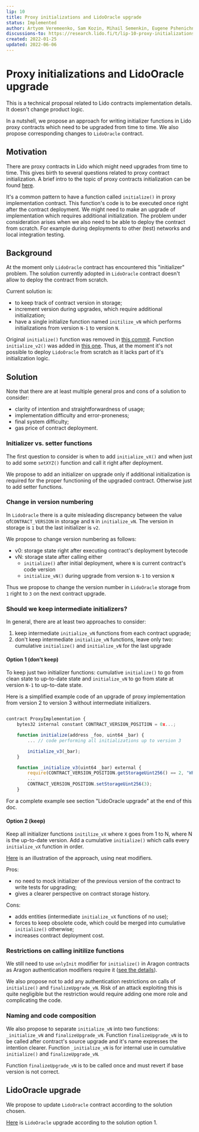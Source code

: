 ```yaml
---
lip: 10
title: Proxy initializations and LidoOracle upgrade
status: Implemented
author: Artyom Veremeenko, Sam Kozin, Mihail Semenkin, Eugene Pshenichnyy, Eugene Mamin
discussions-to: https://research.lido.fi/t/lip-10-proxy-initializations-and-lidooracle-upgrade/1616
created: 2022-01-25
updated: 2022-06-06
---
```


# Proxy initializations and LidoOracle upgrade

This is a technical proposal related to Lido contracts implementation details. It doesn't change product logic.

In a nutshell, we propose an approach for writing initializer functions in Lido proxy contracts which need to be upgraded from time to time. We also propose corresponding changes to `LidoOracle` contract.

## Motivation

There are proxy contracts in Lido which might need upgrades from time to time. This gives birth to several questions related to proxy contract initialization. A brief intro to the topic of proxy contracts initialization can be found [here](https://docs.openzeppelin.com/upgrades-plugins/1.x/proxies#the-constructor-caveat).

It's a common pattern to have a function called `initialize()` in proxy implementation contract. This function's code is to be executed once right after the contract deployment.
We might need to make an upgrade of implementation which requires additional initialization. The problem under consideration arises when we also need to be able to deploy the contract from scratch. For example during deployments to other (test) networks and local integration testing.

## Background

At the moment only `LidoOracle` contract has encountered this "initializer" problem. The solution currently adopted in `LidoOracle` contract doesn't allow to deploy the contract from scratch.

Current solution is:
- to keep track of contract version in storage;
- increment version during upgrades, which require additional initialization;
- have a single initialize function named `initilize_vN` which performs initializations from version `N-1` to version `N`.

Original `initialize()` function was removed in [this commit](https://github.com/lidofinance/lido-dao/commit/f8406543fa924cea3cec5f0c69e039c859aad92d). Function `initialize_v2()` was added in [this one](https://github.com/lidofinance/lido-dao/commit/46de2b259de84ddd388bb3e0993828a74042d158).
Thus, at the moment it's not possible to deploy `LidoOracle` from scratch as it lacks part of it's initialization logic.

## Solution

Note that there are at least multiple general pros and cons of a solution to consider:
- clarity of intention and straightforwardness of usage;
- implementation difficulty and error-proneness;
- final system difficulty;
- gas price of contract deployment.

### Initializer vs. setter functions

The first question to consider is when to add `initialize_vX()` and when just to add some `setXYZ()` function and call it right after deployment.

We propose to add an initializer on upgrade only if additional initialization is required for the proper functioning of the upgraded contract. Otherwise just to add setter functions.

### Change in version numbering

In `LidoOracle` there is a quite misleading discrepancy between the value of`CONTRACT_VERSION` in storage and `N` in `initialize_vN`. The version in storage is `1` but the last initializer is `v2`.

We propose to change version numbering as follows:
- v0: storage state right after executing contract's deployment bytecode
- vN: storage state after calling either
    - `initialize()` after initial deployment, where `N` is current contract's code version
    - `initialize_vN()` during upgrade from version `N-1` to version `N`

Thus we propose to change the version number in `LidoOracle` storage from `1` right to `3` on the next contract upgrade.

### Should we keep intermediate initializers?

In general, there are at least two approaches to consider:
1. keep intermediate `initialize_vN` functions from each contract upgrade;
2. don't keep intermediate `initialize_vN` functions, leave only two: cumulative `initialize()` and `initialize_vN` for the last upgrade

#### Option 1 (don't keep)

To keep just two initializer functions: cumulative `initialize()` to go from clean state to up-to-date state and `initialize_vN` to go from state at version `N-1` to up-to-date state.

Here is a simplified example code of an upgrade of proxy implementation from version 2 to version 3 without intermediate initializers.

```javascript

contract ProxyImplementation {
    bytes32 internal constant CONTRACT_VERSION_POSITION = 0x...;

    function initialize(address _foo, uint64 _bar) {
        ... // code performing all initializations up to version 3

        initialize_v3(_bar);
    }

    function _initialize_v3(uint64 _bar) external {
        require(CONTRACT_VERSION_POSITION.getStorageUint256() == 2, "WRONG_BASE_VERSION");
        ...
        CONTRACT_VERSION_POSITION.setStorageUint256(3);
    }
```

For a complete example see section "LidoOracle upgrade" at the end of this doc.

#### Option 2 (keep)

Keep all initializer functions `initilize_vX` where `X` goes from 1 to N, where N is the up-to-date version. Add a cumulative `initialize()` which calls every `initialize_vX` function in order.

[Here](https://github.com/krogla/contract_versions/blob/master/contracts/ContractVersions.sol) is an illustration of the approach, using neat modifiers.

Pros:
- no need to mock initializer of the previous version of the contract to write tests for upgrading;
- gives a clearer perspective on contract storage history.

Cons:
- adds entities (intermediate `initialize_vX` functions of no use);
- forces to keep obsolete code, which could be merged into cumulative `initialize()` otherwise;
- increases contract deployment cost.

### Restrictions on calling initilize functions
We still need to use `onlyInit` modifier for `initialize()` in Aragon contracts as Aragon authentication modifiers require it ([see the details](
https://hack.aragon.org/docs/aragonos-building#constructor-and-initialization)).

We also propose not to add any authentication restrictions on calls of `initialize()` and `finalizeUpgrade_vN`. Risk of an attack exploiting this is quite negligible but the restriction would require adding one more role and complicating the code.

### Naming and code composition

We also propose to separate `initialize_vN` into two functions: `_initialize_vN` and `finalizeUpgrade_vN`. Function `finalizeUpgrade_vN` is to be called after contract's source upgrade and it's name expresses the intention clearer. Function `_initialize_vN` is for internal use in cumulative `initialize()` and `finalizeUpgrade_vN`.

Function `finalizeUpgrade_vN` is to be called once and must revert if base version is not correct.

## LidoOracle upgrade

We propose to update `LidoOracle` contract according to the solution chosen.

[Here](https://github.com/lidofinance/lido-dao/pull/374) is `LidoOracle` upgrade according to the solution option 1.
